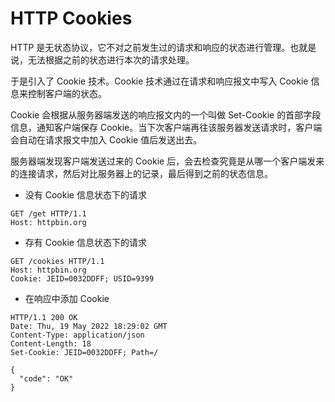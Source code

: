 # HTTP Cookies

HTTP 是无状态协议，它不对之前发生过的请求和响应的状态进行管理。也就是说，无法根据之前的状态进行本次的请求处理。

于是引入了 Cookie 技术。Cookie 技术通过在请求和响应报文中写入 Cookie 信息来控制客户端的状态。

Cookie 会根据从服务器端发送的响应报文内的一个叫做 Set-Cookie 的首部字段信息，通知客户端保存 Cookie。当下次客户端再往该服务器发送请求时，客户端会自动在请求报文中加入 Cookie 值后发送出去。

服务器端发现客户端发送过来的 Cookie 后，会去检查究竟是从哪一个客户端发来的连接请求，然后对比服务器上的记录，最后得到之前的状态信息。

- 没有 Cookie 信息状态下的请求

```http
GET /get HTTP/1.1
Host: httpbin.org
```

- 存有 Cookie 信息状态下的请求

```http
GET /cookies HTTP/1.1
Host: httpbin.org
Cookie: JEID=0032DDFF; USID=9399
```

- 在响应中添加 Cookie

```http
HTTP/1.1 200 OK
Date: Thu, 19 May 2022 18:29:02 GMT
Content-Type: application/json
Content-Length: 18
Set-Cookie: JEID=0032DDFF; Path=/

{
  "code": "OK"
}
```

